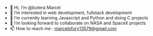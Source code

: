 - 👋 Hi, I’m @butera Marcel
- 👀 I’m interested in web development, fullstack development
- 🌱 I’m currently learning Javascript and Python and doing C projects
- 💞️ I’m looking forward to collaborate on NASA and SpaceX projects
- 📫 How to reach me : marcelofury13579@gmail.com


<!---
Marcelofury/Marcelofury is a ✨ special ✨ repository because its `README.md` (this file) appears on your GitHub profile.
You can click the Preview link to take a look at your changes.
--->
